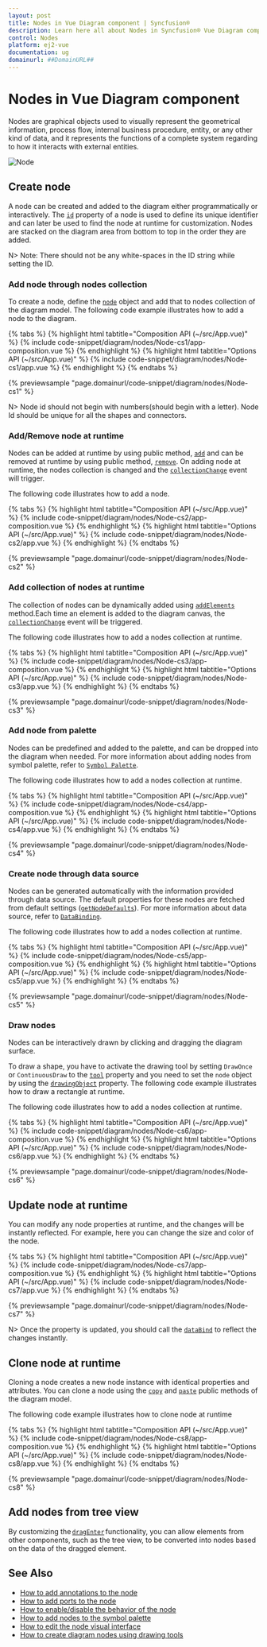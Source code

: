 ```yaml
---
layout: post
title: Nodes in Vue Diagram component | Syncfusion®
description: Learn here all about Nodes in Syncfusion® Vue Diagram component of Syncfusion Essential® JS 2 and more.
control: Nodes 
platform: ej2-vue
documentation: ug
domainurl: ##DomainURL##
---
```


# Nodes in Vue Diagram component

Nodes are graphical objects used to visually represent the geometrical information, process flow, internal business procedure, entity, or any other kind of data, and it represents the functions of a complete system regarding to how it interacts with external entities.

![Node](images/node.png)

<!-- markdownlint-disable MD033 -->

## Create node

A node can be created and added to the diagram either programmatically or interactively. The [`id`](https://ej2.syncfusion.com/vue/documentation/api/diagram/node/#id) property of a node is used to define its unique identifier and can later be used to find the node at runtime for customization. Nodes are stacked on the diagram area from bottom to top in the order they are added.

N> Note: There should not be any white-spaces in the ID string while setting the ID.

### Add node through nodes collection

To create a node, define the [`node`](https://ej2.syncfusion.com/vue/documentation/api/diagram/node) object and add that to nodes collection of the diagram model. The following code example illustrates how to add a node to the diagram.

{% tabs %}
{% highlight html tabtitle="Composition API (~/src/App.vue)" %}
{% include code-snippet/diagram/nodes/Node-cs1/app-composition.vue %}
{% endhighlight %}
{% highlight html tabtitle="Options API (~/src/App.vue)" %}
{% include code-snippet/diagram/nodes/Node-cs1/app.vue %}
{% endhighlight %}
{% endtabs %}
        
{% previewsample "page.domainurl/code-snippet/diagram/nodes/Node-cs1" %}

N> Node id should not begin with numbers(should begin with a letter). Node Id should be unique for all the shapes and connectors.

### Add/Remove node at runtime

Nodes can be added at runtime by using public method, [`add`](https://ej2.syncfusion.com/vue/documentation/api/diagram/#add) and can be removed at runtime by using public method, [`remove`](https://ej2.syncfusion.com/vue/documentation/api/diagram/#remove). On adding node at runtime, the nodes collection is changed and the [`collectionChange`](https://ej2.syncfusion.com/vue/documentation/api/diagram/#collectionchange) event will trigger.


The following code illustrates how to add a node.

{% tabs %}
{% highlight html tabtitle="Composition API (~/src/App.vue)" %}
{% include code-snippet/diagram/nodes/Node-cs2/app-composition.vue %}
{% endhighlight %}
{% highlight html tabtitle="Options API (~/src/App.vue)" %}
{% include code-snippet/diagram/nodes/Node-cs2/app.vue %}
{% endhighlight %}
{% endtabs %}
        
{% previewsample "page.domainurl/code-snippet/diagram/nodes/Node-cs2" %}

### Add collection of nodes at runtime

The collection of nodes can be dynamically added using [`addElements`](https://ej2.syncfusion.com/vue/documentation/api/diagram/#addelements) method.Each time an element is added to the diagram canvas, the [`collectionChange`](https://ej2.syncfusion.com/vue/documentation/api/diagram#collectionchange) event will be triggered.

The following code illustrates how to add a nodes collection at runtime.

{% tabs %}
{% highlight html tabtitle="Composition API (~/src/App.vue)" %}
{% include code-snippet/diagram/nodes/Node-cs3/app-composition.vue %}
{% endhighlight %}
{% highlight html tabtitle="Options API (~/src/App.vue)" %}
{% include code-snippet/diagram/nodes/Node-cs3/app.vue %}
{% endhighlight %}
{% endtabs %}
        
{% previewsample "page.domainurl/code-snippet/diagram/nodes/Node-cs3" %}

### Add node from palette

Nodes can be predefined and added to the palette, and can be dropped into the diagram when needed. For more information about adding nodes from symbol palette, refer to [`Symbol Palette`](https://ej2.syncfusion.com/vue/documentation/api/diagram/symbolPaletteModel).


The following code illustrates how to add a nodes collection at runtime.

{% tabs %}
{% highlight html tabtitle="Composition API (~/src/App.vue)" %}
{% include code-snippet/diagram/nodes/Node-cs4/app-composition.vue %}
{% endhighlight %}
{% highlight html tabtitle="Options API (~/src/App.vue)" %}
{% include code-snippet/diagram/nodes/Node-cs4/app.vue %}
{% endhighlight %}
{% endtabs %}
        
{% previewsample "page.domainurl/code-snippet/diagram/nodes/Node-cs4" %}

### Create node through data source

Nodes can be generated automatically with the information provided through data source. The default properties for
these nodes are fetched from default settings ([`getNodeDefaults`](https://ej2.syncfusion.com/vue/documentation/api/diagram/#getnodedefaults)). For more information about data source, refer to  [`DataBinding`](./data-binding).

The following code illustrates how to add a nodes collection at runtime.

{% tabs %}
{% highlight html tabtitle="Composition API (~/src/App.vue)" %}
{% include code-snippet/diagram/nodes/Node-cs5/app-composition.vue %}
{% endhighlight %}
{% highlight html tabtitle="Options API (~/src/App.vue)" %}
{% include code-snippet/diagram/nodes/Node-cs5/app.vue %}
{% endhighlight %}
{% endtabs %}
        
{% previewsample "page.domainurl/code-snippet/diagram/nodes/Node-cs5" %}

### Draw nodes

Nodes can be interactively drawn by clicking and dragging the diagram surface.

To draw a shape, you have to activate the drawing tool by setting `DrawOnce` or `ContinuousDraw` to the [`tool`](https://ej2.syncfusion.com/vue/documentation/api/diagram/#tool) property and you need to set the `node` object by using the [`drawingObject`](https://ej2.syncfusion.com/vue/documentation/api/diagram/#drawingobject) property. The following code example illustrates how to draw a rectangle at runtime.

The following code illustrates how to add a nodes collection at runtime.

{% tabs %}
{% highlight html tabtitle="Composition API (~/src/App.vue)" %}
{% include code-snippet/diagram/nodes/Node-cs6/app-composition.vue %}
{% endhighlight %}
{% highlight html tabtitle="Options API (~/src/App.vue)" %}
{% include code-snippet/diagram/nodes/Node-cs6/app.vue %}
{% endhighlight %}
{% endtabs %}
        
{% previewsample "page.domainurl/code-snippet/diagram/nodes/Node-cs6" %}

## Update node at runtime

You can modify any node properties at runtime, and the changes will be instantly reflected. For example, here you can change the size and color of the node.

{% tabs %}
{% highlight html tabtitle="Composition API (~/src/App.vue)" %}
{% include code-snippet/diagram/nodes/Node-cs7/app-composition.vue %}
{% endhighlight %}
{% highlight html tabtitle="Options API (~/src/App.vue)" %}
{% include code-snippet/diagram/nodes/Node-cs7/app.vue %}
{% endhighlight %}
{% endtabs %}
        
{% previewsample "page.domainurl/code-snippet/diagram/nodes/Node-cs7" %}

N> Once the property is updated, you should call the [`dataBind`](./data-binding) to reflect the changes instantly.

## Clone node at runtime

Cloning a node creates a new node instance with identical properties and attributes. You can clone a node using the [`copy`](https://ej2.syncfusion.com/vue/documentation/api/diagram/#copy) and [`paste`](https://ej2.syncfusion.com/vue/documentation/api/diagram/#paste) public methods of the diagram model.

 
The following code example illustrates how to clone node at runtime

{% tabs %}
{% highlight html tabtitle="Composition API (~/src/App.vue)" %}
{% include code-snippet/diagram/nodes/Node-cs8/app-composition.vue %}
{% endhighlight %}
{% highlight html tabtitle="Options API (~/src/App.vue)" %}
{% include code-snippet/diagram/nodes/Node-cs8/app.vue %}
{% endhighlight %}
{% endtabs %}
        
{% previewsample "page.domainurl/code-snippet/diagram/nodes/Node-cs8" %}

## Add nodes from tree view

By customizing the [`dragEnter`](https://ej2.syncfusion.com/vue/documentation/api/diagram/#dragenter) functionality, you can allow elements from other components, such as the tree view, to be converted into nodes based on the data of the dragged element.

## See Also

* [How to add annotations to the node](./node-labels.md)
* [How to add ports to the node](./ports)
* [How to enable/disable the behavior of the node](./constraints#node-constraints)
* [How to add nodes to the symbol palette](./symbol-palette)
* [How to edit the node visual interface](./interaction#selection)
* [How to create diagram nodes using drawing tools](./tools#draw-nodes)
